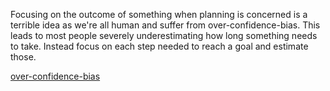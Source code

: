 Focusing on the outcome of something when planning is concerned is a terrible idea as we're all human and suffer from over-confidence-bias. This leads to most people severely underestimating how long something needs to take. Instead focus on each step needed to reach a goal and estimate those.

[over-confidence-bias](over-confidence-bias.md)